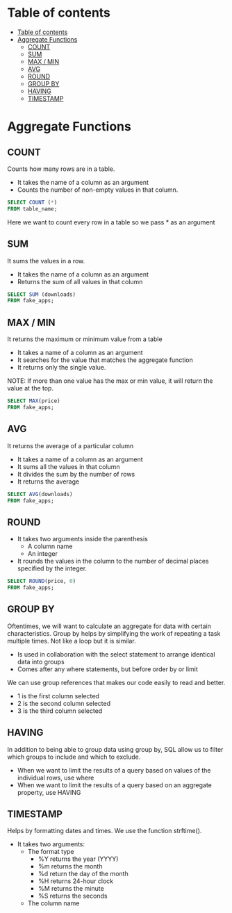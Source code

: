# Table of contents 
- [Table of contents](#table-of-contents)
- [Aggregate Functions](#aggregate-functions)
  - [COUNT](#count)
  - [SUM](#sum)
  - [MAX / MIN](#max--min)
  - [AVG](#avg)
  - [ROUND](#round)
  - [GROUP BY](#group-by)
  - [HAVING](#having)
  - [TIMESTAMP](#timestamp)

# Aggregate Functions 
## COUNT
Counts how many rows are in a table. 
- It takes the name of a column as an argument
- Counts the number of non-empty values in that column.

```sql
SELECT COUNT (*)
FROM table_name;
```

Here we want to count every row in a table so we pass * as an argument



## SUM
It sums the values in a row.
- It takes the name of a column as an argument 
- Returns the sum of all values in that column

```sql
SELECT SUM (downloads)
FROM fake_apps;
```


## MAX / MIN
It returns the maximum or minimum value from a table
- It takes a name of a column as an argument 
- It searches for the value that matches the aggregate function 
- It returns only the single value.

NOTE: If more than one value has the max or min value, it will return the value at the top.

```sql
SELECT MAX(price)
FROM fake_apps;
```


## AVG
It returns the average of a particular column
- It takes a name of a column as an argument
- It sums all the values in that column
- It divides the sum by the number of rows 
- It returns the average

```sql  
SELECT AVG(downloads)
FROM fake_apps; 
```

## ROUND
- It takes two arguments inside the parenthesis
  - A column name 
  - An integer
- It rounds the values in the column to the number of decimal places specified by the integer.

```sql
SELECT ROUND(price, 0)
FROM fake_apps;
```



## GROUP BY
Oftentimes, we will want to calculate an aggregate for data with certain characteristics. 
Group by helps by simplifying the work of repeating a task multiple times. Not like a loop but it is similar.
- Is used in collaboration with the select statement to arrange identical data into groups 
- Comes after any where statements, but before order by or limit

We can use group references that makes our code easily to read and better. 
- 1 is the first column selected
- 2 is the second column selected
- 3 is the third column selected


## HAVING
In addition to being able to group data using group by, SQL allow us to filter which groups to include and which to exclude. 
- When we want to limit the results of a query based on values of the individual rows, use where 
- When we want to limit the results of a query based on an aggregate property, use HAVING


## TIMESTAMP
Helps by formatting dates and times. We use the function strftime().
- It takes two arguments:
  - The format type
    - %Y returns the year (YYYY)
    - %m returns the month
    - %d return the day of the month 
    - %H returns 24-hour clock
    - %M returns the minute
    - %S returns the seconds
  - The column name